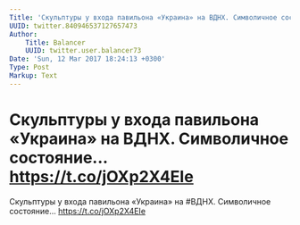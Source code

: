 ```yaml
---
Title: 'Скульптуры у входа павильона «Украина» на ВДНХ. Символичное состояние... https://t.co/jOXp2X4EIe'
UUID: twitter.840946537127657473
Author:
    Title: Balancer
    UUID: twitter.user.balancer73
Date: 'Sun, 12 Mar 2017 18:24:13 +0300'
Type: Post
Markup: Text
---
```


# Скульптуры у входа павильона «Украина» на ВДНХ. Символичное состояние... https://t.co/jOXp2X4EIe

Скульптуры у входа павильона «Украина» на #ВДНХ. Символичное
состояние... https://t.co/jOXp2X4EIe